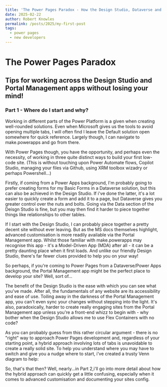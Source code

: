 ```yaml
---
title: 'The Power Pages Paradox - How the Design Studio, Dataverse and the Portal Management App Work Together'
date: 2025-02-22
author: Robert Knowles
permalink: /posts/2025/my-first-post
tags:
  - power pages
  - new developers
---
```


The Power Pages Paradox
==============

## Tips for working across the Design Studio and Portal Management apps without losing your mind!

### Part 1 - Where do I start and why?

Working in different parts of the Power Platform is a given when creating well-rounded solutions. Even when Microsoft gives us the tools to avoid opening multiple tabs, I will often find I leave the Default solution open somewhere for quick reference. Largely though, I can navigate to make.powerapps and go from there.

With Power Pages though, you have the opportunity, and perhaps even the necessity, of working in three quite distinct ways to build your first low-code site. (This is without touching upon Power Automate flows, Copilot Studio, managing your files via Github, using XRM toolbox wizadry or perhaps Powershell...)

Firstly, if coming from a Power Apps background, I'm probably going to prefer creating forms for my Basic Forms in a Dataverse solution, but this can also be achieved in the Design Studio. If i've done the latter, it's a lot easier to quickly create a form and add it to a page, but Dataverse gives you greater control over the nuts and bolts. Going via the Data section of the Deisgn Studio is fine, but you may then find it harder to piece together things like relationships to other tables.

If I start with the Design Studio, I can probably piece together a pretty decent site without ever leaving. But as the MS docs themselves highlight, advanced customisation is more readily available via the Portal Management app. Whilst those familiar with make.powerapps may recognise this app - it's a Model-Driven App (MDA) after all - it can be a pretty daunting place when it first loads. And unlike our friendly Design Studio, there's far fewer clues provided to help you on your way!

So perhaps, if you're coming to Power Pages from a Dataverse/Power Apps background, the Portal Management app might be the perfect place to develop your site? Well, sort of...

The benefit of the Design Studio is the ease with which you can see what you've made. After all, the fundamentals of any website are its accessibility and ease of use. Toiling away in the darkness of the Portal Management app, you can't even sync your changes without stepping into the light. It's also, paradoxically, harder to create really engaging sites from the Portal Management app unless you're a front-end whizz to begin with - why bother when the Design Studio allows me to use Flex Containers with no code?

As you can probably guess from this rather circular argument - there is no "right" way to approach Power Pages development and, regardless of your starting point, a hybrid approach involving lots of tabs is unavoidable to create a really solid site. To help you understand where you may have to switch and give you a nudge where to start, i've created a trusty Venn diagram to help:









So, that's that then? Well, nearly...in Part 2,i'll go into more detail about how the hybrid approach can quickly get a little confusing, especially when it comes to advanced customisation and documenting your sites config.

